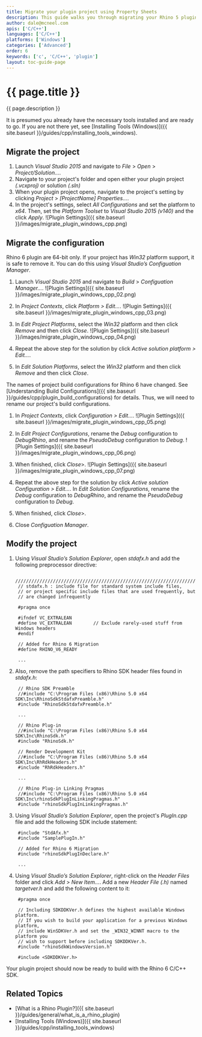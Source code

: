 ```yaml
---
title: Migrate your plugin project using Property Sheets
description: This guide walks you through migrating your Rhino 5 plugin project to Rhino 6 using Property Sheets.
author: dale@mcneel.com
apis: ['C/C++']
languages: ['C/C++']
platforms: ['Windows']
categories: ['Advanced']
order: 6
keywords: ['c', 'C/C++', 'plugin']
layout: toc-guide-page
---
```


# {{ page.title }}

{{ page.description }}

It is presumed you already have the necessary tools installed and are ready to go.  If you are not there yet, see [Installing Tools (Windows)]({{ site.baseurl }}/guides/cpp/installing_tools_windows).

## Migrate the project

1. Launch *Visual Studio 2015* and navigate to *File* > *Open* > *Project/Solution...*.
1. Navigate to your project's folder and open either your plugin project *(.vcxproj)* or solution *(.sln)*
1. When your plugin project opens, navigate to the project's setting by clicking *Project* > *[ProjectName] Properties...*.
1. In the project's settings, select *All Configurations* and set the platform to *x64*. Then, set the *Platform Toolset* to *Visual Studio 2015 (v140)* and the click *Apply*.
![Plugin Settings]({{ site.baseurl }}/images/migrate_plugin_windows_cpp.png)

## Migrate the configuration

Rhino 6 plugin are 64-bit only. If your project has *Win32* platform support, it is safe to remove it. You can do this using *Visual Studio’s Configuation Manager*.

1. Launch *Visual Studio 2015* and navigate to *Build* > *Configuation Manager...*.
![Plugin Settings]({{ site.baseurl }}/images/migrate_plugin_windows_cpp_02.png)

1. In *Project Contexts*, click *Platform > Edit...*.
![Plugin Settings]({{ site.baseurl }}/images/migrate_plugin_windows_cpp_03.png)

1. In *Edit Project Platforms*, select the *Win32* platform and then click *Remove* and then click *Close*.
![Plugin Settings]({{ site.baseurl }}/images/migrate_plugin_windows_cpp_04.png)

1. Repeat the above step for the solution by click *Active solution platform > Edit...*.
1. In *Edit Solution Platforms*, select the *Win32* platform and then click *Remove* and then click *Close*.

The names of project build configurations for Rhino 6 have changed. See [Understanding Build Configurations]({{ site.baseurl }}/guides/cpp/plugin_build_configurations) for details. Thus, we will need to rename our project's build configurations.

1. In *Project Contexts*, click *Configuration > Edit...*.
![Plugin Settings]({{ site.baseurl }}/images/migrate_plugin_windows_cpp_05.png)

1. In *Edit Project Configurations*, rename the *Debug* configuration to *DebugRhino*, and rename the *PseudoDebug* configuration to *Debug*. 
![Plugin Settings]({{ site.baseurl }}/images/migrate_plugin_windows_cpp_06.png)

1. When finished, click *Close*>.
![Plugin Settings]({{ site.baseurl }}/images/migrate_plugin_windows_cpp_07.png)

1. Repeat the above step for the solution by click *Active solution Configuration > Edit...*.
In *Edit Solution Configurations*, rename the *Debug* configuration to *DebugRhino*, and rename the *PseudoDebug* configuration to *Debug*. 
1. When finished, click *Close*>.
1. Close *Configuation Manager*.


## Modify the project

1. Using *Visual Studio’s Solution Explorer*, open *stdafx.h* and add the following preprocessor directive:

        /////////////////////////////////////////////////////////////////////////////
        // stdafx.h : include file for standard system include files,
        // or project specific include files that are used frequently, but
        // are changed infrequently

        #pragma once

        #ifndef VC_EXTRALEAN
        #define VC_EXTRALEAN        // Exclude rarely-used stuff from Windows headers
        #endif

        // Added for Rhino 6 Migration
        #define RHINO_V6_READY
        
        ...
        
1. Also, remove the path specifiers to Rhino SDK header files found in *stdafx.h*:

        // Rhino SDK Preamble
        //#include "C:\Program Files (x86)\Rhino 5.0 x64 SDK\Inc\RhinoSdkStdafxPreamble.h"
        #include "RhinoSdkStdafxPreamble.h"
        
        ...

        // Rhino Plug-in
        //#include "C:\Program Files (x86)\Rhino 5.0 x64 SDK\Inc\RhinoSdk.h"
        #include "RhinoSdk.h"

        // Render Development Kit
        //#include "C:\Program Files (x86)\Rhino 5.0 x64 SDK\Inc\RhRdkHeaders.h"
        #include "RhRdkHeaders.h"
        
        ...
        
        // Rhino Plug-in Linking Pragmas
        //#include "C:\Program Files (x86)\Rhino 5.0 x64 SDK\Inc\rhinoSdkPlugInLinkingPragmas.h"
        #include "rhinoSdkPlugInLinkingPragmas.h"

1. Using *Visual Studio’s Solution Explorer*, open the project's *PlugIn.cpp* file and add the following SDK include statement:

        #include "StdAfx.h"
        #include "SamplePlugIn.h"
        
        // Added for Rhino 6 Migration
        #include "rhinoSdkPlugInDeclare.h"
        
        ...
        
1. Using *Visual Studio’s Solution Explorer*, right-click on the *Header Files* folder and click *Add* > *New Item...*. Add a new *Header File (.h)* named *targetver.h* and add the following content to it:

        #pragma once
        
        // Including SDKDDKVer.h defines the highest available Windows platform.
        // If you wish to build your application for a previous Windows platform, 
        // include WinSDKVer.h and set the _WIN32_WINNT macro to the platform you
        // wish to support before including SDKDDKVer.h.
        #include "rhinoSdkWindowsVersion.h"
        
        #include <SDKDDKVer.h>
        
Your plugin project should now be ready to build with the Rhino 6 C/C++ SDK.

## Related Topics

- [What is a Rhino Plugin?]({{ site.baseurl }}/guides/general/what_is_a_rhino_plugin)
- [Installing Tools (Windows)]({{ site.baseurl }}/guides/cpp/installing_tools_windows)
